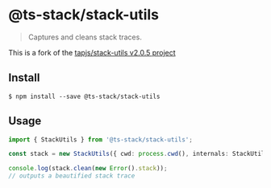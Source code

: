 # @ts-stack/stack-utils 

> Captures and cleans stack traces.

This is a fork of the [tapjs/stack-utils v2.0.5 project](https://github.com/tapjs/stack-utils/tree/v2.0.5)

## Install

```
$ npm install --save @ts-stack/stack-utils
```


## Usage

```ts
import { StackUtils } from '@ts-stack/stack-utils';

const stack = new StackUtils({ cwd: process.cwd(), internals: StackUtils.nodeInternals() });

console.log(stack.clean(new Error().stack));
// outputs a beautified stack trace
```
